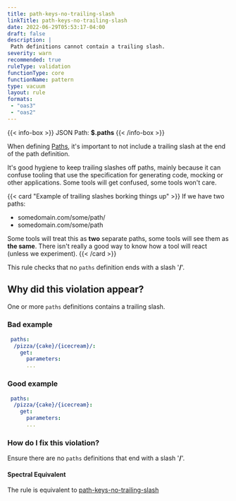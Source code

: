 ```yaml
---
title: path-keys-no-trailing-slash
linkTitle: path-keys-no-trailing-slash
date: 2022-06-29T05:53:17-04:00
draft: false
description: |
 Path definitions cannot contain a trailing slash.
severity: warn
recommended: true
ruleType: validation
functionType: core
functionName: pattern
type: vacuum
layout: rule
formats:
 - "oas3"
 - "oas2"
---
```


{{< info-box >}}
JSON Path: __$.paths__
{{< /info-box >}}

When defining [Paths](https://swagger.io/docs/specification/paths-and-operations/), it's important to not include a trailing
slash at the end of the path definition.

It's good hygiene to keep trailing slashes off paths, mainly because it can confuse tooling that use the specification
for generating code, mocking or other applications. Some tools will get confused, some tools won't care.

{{< card "Example of trailing slashes borking things up" >}}
If we have two paths:

- somedomain.com/some/path/
- somedomain.com/some/path

Some tools will treat this as **two** separate paths, some tools will see them as **the same**. There isn't really
a good way to know how a tool will react (unless we experiment).
{{< /card >}}


This rule checks that no `paths` definition ends with a slash '**/**'.

## Why did this violation appear?

One or more `paths` definitions contains a trailing slash.

### Bad example

```yaml
 paths:
  /pizza/{cake}/{icecream}/:
    get:
      parameters:
      ...
```

### Good example

```yaml
 paths:
  /pizza/{cake}/{icecream}:
    get:
      parameters:
      ...
```

### How do I fix this violation?

Ensure there are no `paths` definitions that end with a slash '**/**'.

#### Spectral Equivalent

The rule is equivalent to [path-keys-no-trailing-slash](https://meta.stoplight.io/docs/spectral/4dec24461f3af-open-api-rules#path-keys-no-trailing-slash)
